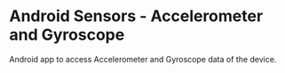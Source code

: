 # Android Sensors - Accelerometer and Gyroscope
Android app to access Accelerometer and Gyroscope data of the device.
